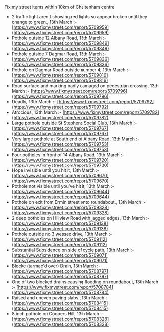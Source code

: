 Fix my street items within 10km of Cheltenham centre

<!-- fix_marker starts -->

- 2 traffic light aren't showing red lights so appear broken until they change to green., 13th March :- [https://www.fixmystreet.com/report/5709959](https://www.fixmystreet.com/report/5709959)
- Pothole outside 12 Albany Road, 13th March :- [https://www.fixmystreet.com/report/5709849](https://www.fixmystreet.com/report/5709849)
- Pothole outside 7 Dagmar Road, 13th March :- [https://www.fixmystreet.com/report/5709836](https://www.fixmystreet.com/report/5709836)
- Pothole on Dagmar Road outside number 4, 13th March :- [https://www.fixmystreet.com/report/5709816](https://www.fixmystreet.com/report/5709816)
- Road surface and marking badly damaged on pedestrian crossing, 13th March :- [https://www.fixmystreet.com/report/5709796](https://www.fixmystreet.com/report/5709796)
- Deadly, 13th March :- [https://www.fixmystreet.com/report/5709792](https://www.fixmystreet.com/report/5709792)
- Atrocious, 13th March :- [https://www.fixmystreet.com/report/5709782](https://www.fixmystreet.com/report/5709782)
- Large pothole outside St Stephens Social Club, 13th March :- [https://www.fixmystreet.com/report/5709767](https://www.fixmystreet.com/report/5709767)
- Very large pothole at South end of Albany Road, 13th March :- [https://www.fixmystreet.com/report/5709753](https://www.fixmystreet.com/report/5709753)
- Four potholes in front of 14 Albany Road, 13th March :- [https://www.fixmystreet.com/report/5709720](https://www.fixmystreet.com/report/5709720)
- Hope invisible until you hit it, 13th March :- [https://www.fixmystreet.com/report/5709670](https://www.fixmystreet.com/report/5709670)
- Pothole not visible until you’ve hit it, 13th March :- [https://www.fixmystreet.com/report/5709644](https://www.fixmystreet.com/report/5709644)
- Pothole on exit from Ermin street onto roundabout., 13th March :- [https://www.fixmystreet.com/report/5709328](https://www.fixmystreet.com/report/5709328)
- 2 deep potholes on Hillview Road with jagged edges, 13th March :- [https://www.fixmystreet.com/report/5709138](https://www.fixmystreet.com/report/5709138)
- Pothole outside no 3 wessex drive, 13th March :- [https://www.fixmystreet.com/report/5709112](https://www.fixmystreet.com/report/5709112)
- Substantial Subsidence on side of cycle path, 13th March :- [https://www.fixmystreet.com/report/5709071](https://www.fixmystreet.com/report/5709071)
- Blocke (tarmac'd over) Drain, 13th March :- [https://www.fixmystreet.com/report/5708797](https://www.fixmystreet.com/report/5708797)
- One of two blocked drains causing flooding on roundabout, 13th March :- [https://www.fixmystreet.com/report/5708784](https://www.fixmystreet.com/report/5708784)
- Raised and uneven paving slabs., 13th March :- [https://www.fixmystreet.com/report/5708415](https://www.fixmystreet.com/report/5708415)
- 8 inch pothole on Coopers Hill, 13th March :- [https://www.fixmystreet.com/report/5708328](https://www.fixmystreet.com/report/5708328)

<!-- fix_marker ends -->